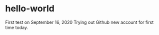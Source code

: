# hello-world
First test on September 16, 2020
Trying out Github new account for first time today. 
